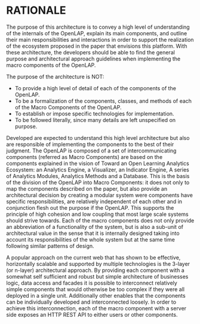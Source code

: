 # RATIONALE

The purpose of this architecture is to convey a high level of understanding of the internals of the OpenLAP, explain its main components, and outline their main responsibilities and interactions in order to support the realization of the ecosystem proposed in the paper that envisions this platform. With these architecture, the developers should be able to find the general purpose and architectural approach guidelines when implementing the macro components of the OpenLAP.

The purpose of the architecture is NOT:
* To provide a high level of detail of each of the components of the OpenLAP.
* To be a formalization of the components, classes, and methods of each of the Macro Components of the OpenLAP.
* To establish or impose specific technologies for implementation.
* To be followed literally, since many details are left unspecified on purpose.

Developed are expected to understand this high level architecture but also are responsible of implementing the components to the best of their judgment. The OpenLAP is composed of a set of intercommunicating components (referred as Macro Components) are based on the components explained in the vision of Toward an Open Learning Analytics Ecosystem: an Analytics Engine, a Visualizer, an Indicator Engine, A series of Analytics Modules, Analytics Methods and a Database. This is the basis of the division of the OpenLAP into Macro Components: it does not only to map the components described on the paper, but also provide an architectural decision by creating a modular system were components have specific responsibilities, are relatively independent of each other and in conjunction flesh out the purpose if the OpenLAP. This supports the principle of high cohesion and low coupling that most large scale systems should strive towards. Each of the macro components does not only provide an abbreviation of a functionality of the system, but is also a sub-unit of architectural value in the sense that it is internally designed taking into account its responsibilities of the whole system but at the same time following similar patterns of design.

A popular approach on the current web that has shown to be effective, horizontally scalable and supported by multiple technologies is the 3-layer (or n-layer) architectural approach. By providing each component with a somewhat self sufficient and robust but simple architecture of businesses logic, data access and facades it is possible to interconnect relatively simple components that would otherwise be too complex if they were all deployed in a single unit. Additionally other enables that the components can be individually developed and interconnected loosely. In order to achieve this interconnection, each of the macro component with a server
side exposes an HTTP REST API to either users or other components.
